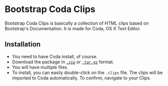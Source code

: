 Bootstrap Coda Clips
====================

Bootstrap Coda Clips is basically a collection of HTML clips based on Bootstrap's Documentation. It is made for Coda, OS X Text Editor.

## Installation

- You need to have Coda install, of course.
- Download the package in [`.zip`](https://github.com/thomasarie/bootstrap-coda-clips/zipball/master) or [`.tar.gz`](https://github.com/thomasarie/bootstrap-coda-clips/tarball/master) format.
- You will have multiple files.
- To install, you can easily double-click on the `.clips` file. The clips will be imported to Coda automatically. To confirm, navigate to your Clips.
